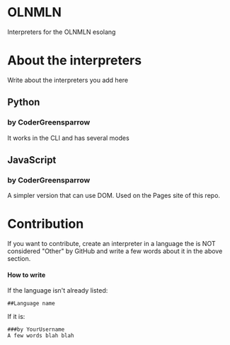 # OLNMLN
Interpreters for the OLNMLN esolang

# About the interpreters
Write about the interpreters you add here

## Python
### by CoderGreensparrow
It works in the CLI and has several modes

## JavaScript
### by CoderGreensparrow
A simpler version that can use DOM. Used on the Pages site of this repo.<br>

# Contribution
If you want to contribute, create an interpreter in a language the is NOT considered "Other" by GitHub and write a few words about it in the above section.<br>
#### How to write
If the language isn't already listed:<br>
```
##Language name
```
If it is:<br>
```
###by YourUsername
A few words blah blah
```
